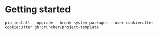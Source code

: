 # Getting started

```
pip install --upgrade --break-system-packages --user cookiecutter
cookiecutter gh:cruncher/project-template
```

